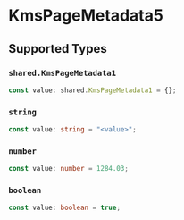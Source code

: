 # KmsPageMetadata5


## Supported Types

### `shared.KmsPageMetadata1`

```typescript
const value: shared.KmsPageMetadata1 = {};
```

### `string`

```typescript
const value: string = "<value>";
```

### `number`

```typescript
const value: number = 1284.03;
```

### `boolean`

```typescript
const value: boolean = true;
```

